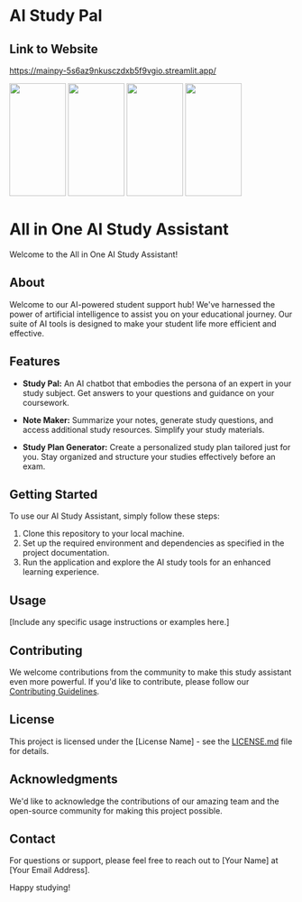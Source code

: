 # AI Study Pal

## Link to Website
https://mainpy-5s6az9nkusczdxb5f9vgio.streamlit.app/ 



<img src='https://github.com/AmmarAlzureiqi/AI-Study-Pal/assets/100096699/ec6aad00-190b-4616-b94d-67be5655ea3c' width='100' height='200'>
<img src='' width='100' height='200'>
<img src='' width='100' height='200'>
<img src='' width='100' height='200'>

# All in One AI Study Assistant

Welcome to the All in One AI Study Assistant!

## About

Welcome to our AI-powered student support hub! We've harnessed the power of artificial intelligence to assist you on your educational journey. Our suite of AI tools is designed to make your student life more efficient and effective.

## Features

- **Study Pal:** An AI chatbot that embodies the persona of an expert in your study subject. Get answers to your questions and guidance on your coursework.

- **Note Maker:** Summarize your notes, generate study questions, and access additional study resources. Simplify your study materials.

- **Study Plan Generator:** Create a personalized study plan tailored just for you. Stay organized and structure your studies effectively before an exam.

## Getting Started

To use our AI Study Assistant, simply follow these steps:

1. Clone this repository to your local machine.
2. Set up the required environment and dependencies as specified in the project documentation.
3. Run the application and explore the AI study tools for an enhanced learning experience.

## Usage

[Include any specific usage instructions or examples here.]

## Contributing

We welcome contributions from the community to make this study assistant even more powerful. If you'd like to contribute, please follow our [Contributing Guidelines](CONTRIBUTING.md).

## License

This project is licensed under the [License Name] - see the [LICENSE.md](LICENSE.md) file for details.

## Acknowledgments

We'd like to acknowledge the contributions of our amazing team and the open-source community for making this project possible.

## Contact

For questions or support, please feel free to reach out to [Your Name] at [Your Email Address].

Happy studying!


